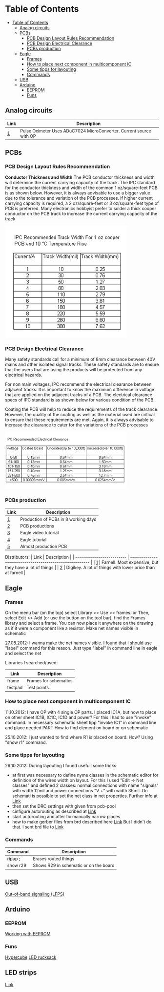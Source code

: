 # Table of Contents

- [Table of Contents](#table-of-contents)
  - [Analog circuits](#analog-circuits)
  - [PCBs](#pcbs)
    - [PCB Design Layout Rules Recommendation](#pcb-design-layout-rules-recommendation)
    - [PCB Design Electrical Clearance](#pcb-design-electrical-clearance)
    - [PCBs production](#pcbs-production)
  - [Eagle](#eagle)
    - [Frames](#frames)
    - [How to place next component in multicomponent IC](#how-to-place-next-component-in-multicomponent-ic)
    - [Some tipps for layouting](#some-tipps-for-layouting)
    - [Commands](#commands)
  - [USB](#usb)
  - [Arduino](#arduino)
    - [EEPROM](#eeprom)
    - [Funs](#funs)

## Analog circuits

| Link                                                                                 | Description                                                         |
| ------------------------------------------------------------------------------------ | ------------------------------------------------------------------- |
| [1](http://www.analog.com/library/analogDialogue/archives/41-01/pulse_oximeter.html) | Pulse Oximeter Uses ADuC7024 MicroConverter. Current source with OP |

## PCBs

### PCB Design Layout Rules Recommendation

**Conductor Thickness and Width**
The PCB conductor thickness and width will determine the current carrying capacity of the track. The IPC standard for the conductor thickness and width of the common 1 oz/square-feet PCB is as shown below. However, it is always advisable to use a bigger value due to the tolerance and variation of the PCB processes. If higher current carrying capacity is required, a 2 oz/square-feet or 3 oz/square-feet type of PCB is preferred. Many electronics hobbyist prefer to solder a thick cooper conductor on the PCB track to increase the current carrying capacity of the track

<img src="./Images/PCBTrackWidth.gif" alt="drawing" width="400"/>

### PCB Design Electrical Clearance

Many safety standards call for a minimum of 8mm clearance between 40V mains and other isolated signal tracks. These safety standards are to ensure that the users that are using the products will be protected from any electrical hazards.

For non main voltages, IPC recommend the electrical clearance between adjacent tracks. It is important to know the maximum difference in voltage that are applied on the adjacent tracks of a PCB. The electrical clearance specs of IPC standard is as shown below for various condition of the PCB.

Coating the PCB will help to reduce the requirements of the track clearance. However, the quality of the coating as well as the material used are critical to ensure that these requirements are met. Again, it is always advisable to increase the clearance to cater for the variations of the PCB processes

<img src="./Images/PCBElectricalClearance.gif" alt="drawing" width="400"/>

### PCBs production

| Link                                                                              | Description                          |
| --------------------------------------------------------------------------------- | ------------------------------------ |
| [1](http://www.pcb-pool.com/)                                                     | Production of PCBs in 8 working days |
| [2](https://www.mikrocontroller.net/articles/Platinenhersteller#Platinendesign)   | PCB productions                      |
| [3](http://www.youtube.com/watch?v=YoVen9os4Sk)                                   | Eagle video tutorial                 |
| [4](http://myhome.spu.edu/bolding/EE4211/EagleTutorial4.htm)                      | Eagle tutorial                       |
| [5](http://we.easyelectronics.ru/RuslanPopov/delaem-pochti-zavodskuyu-platu.html) | Almost production PCB                |

Distributors:
| Link                       | Description                                               |
| -------------------------- | --------------------------------------------------------- |
| [1](http://de.farnell.com) | Farnell. Most expensive, but they have a lot of things    |
| [2](http://digikey.de)     | Digikey. A lot of things with lower price than at farnell |

## Eagle

### Frames

On the menu bar (on the top) select Library >> Use >> frames.lbr Then, select Edit >> Add (or use the button on the tool bar), find the Frames library and select a frame. You can now place it anywhere on the drawing as if it were a component like a resistor.
Make net names visible in schematic

27.08.2012: I wanna make the net names visible. I found that I should use "label" command for this reason. Just type "label" in command line in eagle and select the net

Libraries I searched/used:

| Link    | Description           |
| ------- | --------------------- |
| frame   | Frames for schematics |
| testpad | Test points           |

### How to place next component in multicomponent IC

11.10.2012: I have OP with 4 single OP parts. I placed IC1A, but how to place on other sheet IC1B, IC1C, IC1D and power? For this I had to use "invoke" command. In necessary schematic sheet tipp "invoke IC1" in command line and place needed PART
How to find element on board or on schematic

25.10.2012: I just wanted to find where R1 is placed on board. How? Using "show r1" command.

### Some tipps for layouting

29.10.2012: During layouting I found usefull some tricks:

- at first was necessary to define nyme classes in the schematic editor for definition of the wires width on layout. For this I used "Edit -> Net classes" and defined 2 classes: normal connections with name "signals" with width 12mil and power connections "V +" with width 36mil. On schemati is possible to set the net class in net properties. Further info at [Link](http://blog.jaroslavklima.com/2009/11/automatic-route-drill-width-in-eagle.html)
- then set the DRC settings with given from pcb-pool
- cinfigure autorouting as described at [Link](http://www.rn-wissen.de/index.php/Platinen_doppelseitig_layouten_mit_Eagle)
- start autorouting and after fix manually narrow places
- how to make gerber files from brd described here [Link](http://www.piclist.com/images/www/hobby_elec/e_eagle44.htm) But I didn't do that. I sent brd file to [Link](http://www.pcb-pool.com/)

### Commands

| Command  | Description                            |
| -------- | -------------------------------------- |
| ripup ;  | Erases routed things                   |
| show r29 | Shows R29 in schematic or on the board |

## USB

[Out-of-band signaling (LFPS)](http://xillybus.com/tutorials/usb-ltssm-lfps-power-management)

## Arduino

### EEPROM

[Working with EEPROM](https://www.14core.com/working-on-24c256-eeprom-256kbit-32-kbyte-serial-memory-data-storage-on-i2c-bus/)

### Funs

[Hypercube](https://alexgyver.ru/hypergyver/)
[LED rucksack](https://alexgyver.ru/led-backpack/)

## LED strips

[Link](https://raydiy.de/neopixel-mit-arduino-und-esp32-der-led-streifen-ultra-guide/)
